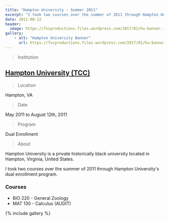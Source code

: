 ```yaml
---
title: "Hampton University - Summer 2011"
excerpt: "I took two courses over the summer of 2011 through Hampton University's dual enrollment program."
date: 2011-08-12
header:
  image: https://fvcproductions.files.wordpress.com/2017/01/hu-banner.jpg
gallery:
    - alt: "Hampton University Banner"
      url: https://fvcproductions.files.wordpress.com/2017/01/hu-banner.jpg
---
```


> Institution

## <a title="Hampton University" href="http://hamptonu.edu" target="_blank">Hampton University (TCC)</a>

> Location

Hampton, VA

> Date

May 2011 to August 12th, 2011

> Program

Dual Enrollment

> About

Hampton University is a private historically black university located in Hampton, Virginia, United States.

I took two courses over the summer of 2011 through Hampton University's dual enrollment program.

### Courses

-   BIO 220 - General Zoology
-   MAT 130 - Calculus (AUDIT)

{% include gallery %}
